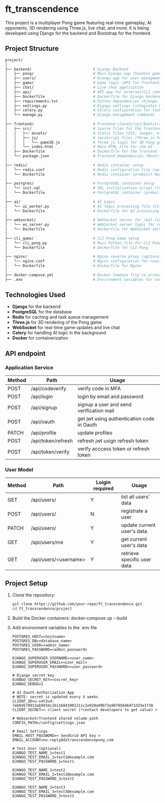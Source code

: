 # ft_transcendence

This project is a multiplayer Pong game featuring real-time gameplay, AI opponents, 3D rendering using Three.js, live chat, and more. It is being developed using Django for the backend and Bootstrap for the frontend.

## Project Structure

```bash
project/
│
├── backend/                            # Django Backend
│   ├── pong/                           # Main Django app (handles game logic, user management, etc.)
│   ├── users/                          # Django app for user management (registration, authentication, etc.)
│   ├── game/                           # Game logic (API for frontend, game matchmaking)
│   ├── chat/                           # Live chat application
│   ├── api/                            # API app for external/CLI communication
│   ├── Dockerfile                      # Dockerfile for Django backend
│   ├── requirements.txt                # Python dependencies (Django, Redis, Celery, etc.)
│   ├── settings.py                     # Django settings (integrates Redis, PostgreSQL, etc.)
│   ├── celery.py                       # Celery configuration for task handling
│   └── manage.py                       # Django management commands
│
├── frontend/                           # Frontend (JavaScript/Bootstrap/Three.js)
│   ├── src/                            # Source files for the frontend
│   │   ├── assets/                     # Static files (CSS, images, etc.)
│   │   ├── js/                         # JavaScript files (Three.js for 3D rendering, WebSocket logic)
│   │   │   └── game3D.js               # Three.js logic for 3D Pong game
│   │   └── index.html                  # Main HTML file for the UI
│   ├── Dockerfile                      # Dockerfile for the frontend
│   └── package.json                    # Frontend dependencies (Bootstrap, WebSocket libraries, Three.js)
│
├── redis/                              # Redis container setup
│   └── redis.conf                      # Redis configuration file (optional customization)
│   └── Dockerfile                      # Redis container (prebuilt Redis image)
│
├── postgres/                           # PostgreSQL container setup
│   └── init.sql                        # SQL initialization script (for database structure, users, game history)
│   └── Dockerfile                      # PostgreSQL container (prebuilt Postgres image)
│
├── ai/                                 # AI Logic
│   └── ai_worker.py                    # AI logic processing file (Celery task for asynchronous AI processing)
│   └── Dockerfile                      # Dockerfile for AI processing
│
├── websocket/                          # WebSocket server for real-time game and chat
│   └── ws_server.py                    # WebSocket server logic for real-time game updates and chat
│   └── Dockerfile                      # Dockerfile for WebSocket service
│
├── cli_game/                           # CLI Pong Game setup
│   └── cli_pong.py                     # Main Python file for CLI Pong game logic
│   └── Dockerfile                      # Dockerfile for CLI Pong
│
├── nginx/                              # Nginx reverse proxy (optional)
│   └── nginx.conf                      # Nginx configuration for routing requests to different services
│   └── Dockerfile                      # Dockerfile for Nginx
│
├── docker-compose.yml                  # Docker Compose file to orchestrate all containers
├── .env                                # Environment variables for sensitive data (PostgreSQL, Redis settings)

```

## Technologies Used

- **Django** for the backend
- **PostgreSQL** for the database
- **Redis** for caching and task queue management
- **Three.js** for 3D rendering of the Pong game
- **WebSocket** for real-time game updates and live chat
- **Celery** for handling AI logic in the background
- **Docker** for containerization

## API endpoint
### Application Service
| Method | Path | Usage | 
| ---- | ---- | --- |
| POST | /api/codeverify | verify code in MFA |
| POST | /api/login | login by email and password |
| POST | /api/signup | signup a user and send verification mail |
| POST | /api/oauth| get jwt using authentication code in Oauth |
| PATCH | /api/profile| update profiles |
| POST | /api/token/refresh | refresh jwt usign refresh token |
| POST | /api/token/verify | verify acccess token or refresh token |

### User Model
| Method | Path | Loigin required | Usage | 
| ----  | ---- | ---- | --- |
| GET   | /api/users/ | Y | list all users' data |
| POST  | /api/users/ | N | registrate a user |
| PATCH | /api/users/ | Y | update current user's data |
| GET   | /api/users/me | Y | get current user's data |
| GET   | /api/users/\<username> | Y | retrieve specific user data |

## Project Setup

1. Clone the repository:

   ```bash
   git clone https://github.com/your-repo/ft_transcendence.git
   cd ft_transcendence/project
   ```

2. Build the Docker containers:
   docker-compose up --build

3. Add environment variables to the .env file
   ```
   POSTGRES_HOST=<hostname>
   POSTGRES_DB=<database_name>
   POSTGRES_USER=<admin_name>
   POSTGRES_PASSWORD=<admin_password>
   
   DJANGO_SUPERUSER_USERNAME=<user_name>
   DJANGO_SUPERUSER_EMAIL=<user_mail>
   DJANGO_SUPERUSER_PASSWORD=<user_password>
   
   # Django secret key
   DJANGO_SECRET_KEY=<secret_key>
   DJANGO_DEBUG=1

   # 42 Oauth Authorization App
   # NOTE: secret is updated every 4 weeks
   CLIENT_ID=u-s4t2ud-7eb0d578913ab9934c2b116843901211c2e920a996f3a96f058464f1d33e1f38
   CLIENT_SECRET=< client secret (*contact developers to get value) >

   # Websocket/frontend shared volume path
   CONFIG_PATH=/config/settings.json

   # Email Settings
   EMAIL_HOST_PASSWORD=< SendGrid API key >
   EMAIL_ACCOUNT=no-reply@42transcendencepong.com

   # Test User (optional)
   DJANGO_TEST_NAME_1=test1
   DJANGO_TEST_EMAIL_1=test1@example.com
   DJANGO_TEST_PASSWORD_1=test1

   DJANGO_TEST_NAME_2=test2
   DJANGO_TEST_EMAIL_2=test2@example.com
   DJANGO_TEST_PASSWORD_2=test2

   DJANGO_TEST_NAME_3=test3
   DJANGO_TEST_EMAIL_3=test3@example.com
   DJANGO_TEST_PASSWORD_3=test3
   ```